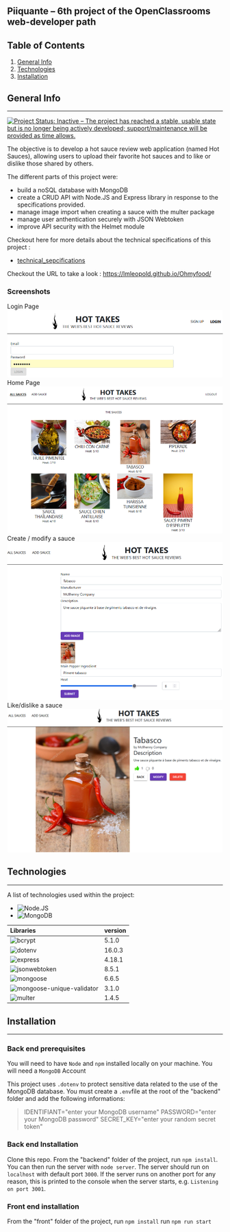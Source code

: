 ## Piiquante – 6th project of the OpenClassrooms web-developer path
## Table of Contents
1. [General Info](#general-info)
2. [Technologies](#technologies)
3. [Installation](#installation)
## General Info
***
[![Project Status: Inactive – The project has reached a stable, usable state but is no longer being actively developed; support/maintenance will be provided as time allows.](https://www.repostatus.org/badges/latest/inactive.svg)](https://www.repostatus.org/#inactive)

The objective is to develop a hot sauce review web application (named Hot Sauces), allowing users to upload their favorite hot sauces and to like or dislike those shared by others.

The different parts of this project were:
* build a noSQL database with MongoDB
* create a CRUD API with Node.JS and Express library in response to the specifications provided.
* manage image import when creating a sauce with the multer package
* manage user anthentication securely with JSON Webtoken
* improve API security with the Helmet module

Checkout here for more details about the technical specifications of this project :
* [technical_sepcifications]( Requirements_DW_P6.pdf)

Checkout the URL to take a look : https://lmleopold.github.io/Ohmyfood/
### Screenshots
Login Page![Log in Page](login.png) Home Page![Home Page]( Page_acceuil.png)
Create / modify a sauce![Create / modify a sauce](Add_Sauce.png) Like/dislike a sauce![Like/dislike a sauce]( Like_Sauce.png)
## Technologies
***
A list of technologies used within the project:
* ![Node.JS](https://nodejs.org/)
* ![MongoDB](https://www.mongodb.com/)

|Libraries                                    |version|
|:--------------------------------------------|---|
|![bcrypt](https://www.bcrypt.fr/)     |5.1.0|
|![dotenv](https://www.npmjs.com/package/dotenv)|16.0.3|
|![express](https://expressjs.com/)   |4.18.1|
|![jsonwebtoken]( https://jwt.io/)     |8.5.1|
|![mongoose]( https://mongoosejs.com/) |6.6.5|
|![mongoose-unique-validator](https://www.npmjs.com/package/mongoose-unique-validator)|3.1.0|
|![multer]( https://www.npmjs.com/package/multer)|1.4.5|

## Installation
***
### Back end prerequisites

You will need to have `Node` and `npm` installed locally on your machine. 
You will need a `MongoDB` Account

This project uses `.dotenv` to protect sensitive data related to the use of the MongoDB database. You must create a `.env`file at the root of the "backend" folder and add the following informations:
>IDENTIFIANT="enter your MongoDB username"
>PASSWORD="enter your MongoDB password"
>SECRET_KEY="enter your random secret token"

### Back end Installation ###

Clone this repo. From the "backend" folder of the project, run `npm install`. You can then run the server with `node server`. 
The server should run on `localhost` with default port `3000`. If the
server runs on another port for any reason, this is printed to the
console when the server starts, e.g. `Listening on port 3001`.

### Front end installation ###
From the "front" folder of the project, run `npm install`
run `npm run start`